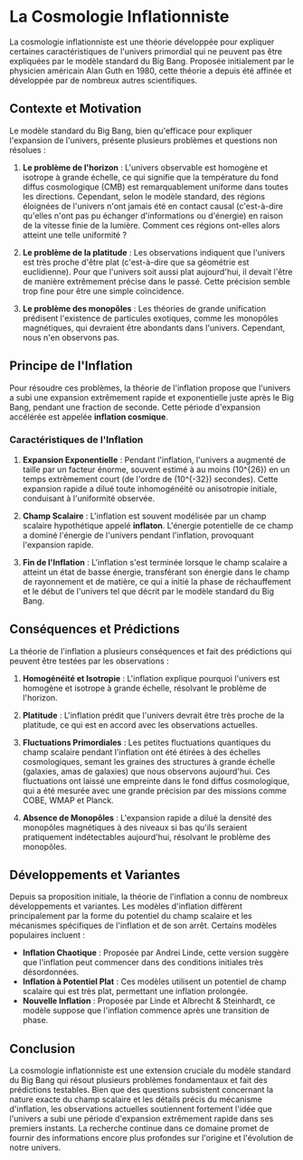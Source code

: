 # La Cosmologie Inflationniste

La cosmologie inflationniste est une théorie développée pour expliquer certaines caractéristiques de l'univers primordial qui ne peuvent pas être expliquées par le modèle standard du Big Bang. Proposée initialement par le physicien américain Alan Guth en 1980, cette théorie a depuis été affinée et développée par de nombreux autres scientifiques.

## Contexte et Motivation

Le modèle standard du Big Bang, bien qu'efficace pour expliquer l'expansion de l'univers, présente plusieurs problèmes et questions non résolues :

1. **Le problème de l'horizon** : L'univers observable est homogène et isotrope à grande échelle, ce qui signifie que la température du fond diffus cosmologique (CMB) est remarquablement uniforme dans toutes les directions. Cependant, selon le modèle standard, des régions éloignées de l'univers n'ont jamais été en contact causal (c'est-à-dire qu'elles n'ont pas pu échanger d'informations ou d'énergie) en raison de la vitesse finie de la lumière. Comment ces régions ont-elles alors atteint une telle uniformité ?

2. **Le problème de la platitude** : Les observations indiquent que l'univers est très proche d'être plat (c'est-à-dire que sa géométrie est euclidienne). Pour que l'univers soit aussi plat aujourd'hui, il devait l'être de manière extrêmement précise dans le passé. Cette précision semble trop fine pour être une simple coïncidence.

3. **Le problème des monopôles** : Les théories de grande unification prédisent l'existence de particules exotiques, comme les monopôles magnétiques, qui devraient être abondants dans l'univers. Cependant, nous n'en observons pas.

## Principe de l'Inflation

Pour résoudre ces problèmes, la théorie de l'inflation propose que l'univers a subi une expansion extrêmement rapide et exponentielle juste après le Big Bang, pendant une fraction de seconde. Cette période d'expansion accélérée est appelée **inflation cosmique**.

### Caractéristiques de l'Inflation

1. **Expansion Exponentielle** : Pendant l'inflation, l'univers a augmenté de taille par un facteur énorme, souvent estimé à au moins \(10^{26}\) en un temps extrêmement court (de l'ordre de \(10^{-32}\) secondes). Cette expansion rapide a dilué toute inhomogénéité ou anisotropie initiale, conduisant à l'uniformité observée.

2. **Champ Scalaire** : L'inflation est souvent modélisée par un champ scalaire hypothétique appelé **inflaton**. L'énergie potentielle de ce champ a dominé l'énergie de l'univers pendant l'inflation, provoquant l'expansion rapide.

3. **Fin de l'Inflation** : L'inflation s'est terminée lorsque le champ scalaire a atteint un état de basse énergie, transférant son énergie dans le champ de rayonnement et de matière, ce qui a initié la phase de réchauffement et le début de l'univers tel que décrit par le modèle standard du Big Bang.

## Conséquences et Prédictions

La théorie de l'inflation a plusieurs conséquences et fait des prédictions qui peuvent être testées par les observations :

1. **Homogénéité et Isotropie** : L'inflation explique pourquoi l'univers est homogène et isotrope à grande échelle, résolvant le problème de l'horizon.

2. **Platitude** : L'inflation prédit que l'univers devrait être très proche de la platitude, ce qui est en accord avec les observations actuelles.

3. **Fluctuations Primordiales** : Les petites fluctuations quantiques du champ scalaire pendant l'inflation ont été étirées à des échelles cosmologiques, semant les graines des structures à grande échelle (galaxies, amas de galaxies) que nous observons aujourd'hui. Ces fluctuations ont laissé une empreinte dans le fond diffus cosmologique, qui a été mesurée avec une grande précision par des missions comme COBE, WMAP et Planck.

4. **Absence de Monopôles** : L'expansion rapide a dilué la densité des monopôles magnétiques à des niveaux si bas qu'ils seraient pratiquement indétectables aujourd'hui, résolvant le problème des monopôles.

## Développements et Variantes

Depuis sa proposition initiale, la théorie de l'inflation a connu de nombreux développements et variantes. Les modèles d'inflation diffèrent principalement par la forme du potentiel du champ scalaire et les mécanismes spécifiques de l'inflation et de son arrêt. Certains modèles populaires incluent :

- **Inflation Chaotique** : Proposée par Andrei Linde, cette version suggère que l'inflation peut commencer dans des conditions initiales très désordonnées.
- **Inflation à Potentiel Plat** : Ces modèles utilisent un potentiel de champ scalaire qui est très plat, permettant une inflation prolongée.
- **Nouvelle Inflation** : Proposée par Linde et Albrecht & Steinhardt, ce modèle suppose que l'inflation commence après une transition de phase.

## Conclusion

La cosmologie inflationniste est une extension cruciale du modèle standard du Big Bang qui résout plusieurs problèmes fondamentaux et fait des prédictions testables. Bien que des questions subsistent concernant la nature exacte du champ scalaire et les détails précis du mécanisme d'inflation, les observations actuelles soutiennent fortement l'idée que l'univers a subi une période d'expansion extrêmement rapide dans ses premiers instants. La recherche continue dans ce domaine promet de fournir des informations encore plus profondes sur l'origine et l'évolution de notre univers.